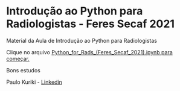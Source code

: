 # Introdução ao Python para Radiologistas - Feres Secaf 2021

Material da Aula de Introdução ao Python para Radiologistas

Clique no arquivo <a href="https://github.com/paulokuriki/feres_python_2021/blob/main/Python_for_Rads_(Feres_Secaf_2021).ipynb">Python_for_Rads_(Feres_Secaf_2021).ipynb para começar.</a>

Bons estudos

Paulo Kuriki - <a href="https://www.linkedin.com/in/paulokuriki/">Linkedin</a>
